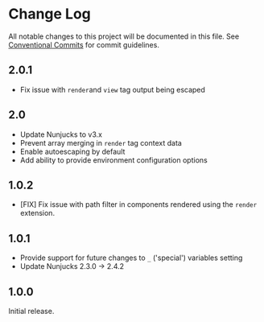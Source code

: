 # Change Log

All notable changes to this project will be documented in this file.
See [Conventional Commits](https://conventionalcommits.org) for commit guidelines.

## 2.0.1

- Fix issue with `render`and `view` tag output being escaped

## 2.0

- Update Nunjucks to v3.x
- Prevent array merging in `render` tag context data
- Enable autoescaping by default
- Add ability to provide environment configuration options

## 1.0.2

- [FIX] Fix issue with path filter in components rendered using the `render` extension.

## 1.0.1

- Provide support for future changes to `_` ('special') variables setting
- Update Nunjucks 2.3.0 -> 2.4.2

## 1.0.0

Initial release.
